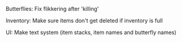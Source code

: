 Butterflies:
	Fix flikkering after 'killing'

Inventory:
	Make sure items don't get deleted if inventory is full
	

UI:
	Make text system (item stacks, item names and butterfly names)

